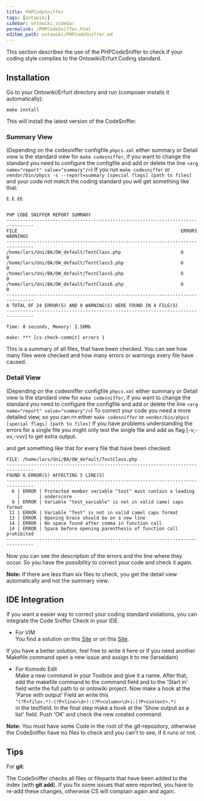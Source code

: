 ```yaml
---
title: PHPCodeSniffer
tags: [ontowiki]
sidebar: ontowiki_sidebar
permalink: /PHPCodeSniffer.html
editme_path: ontowiki/PHPCodeSniffer.md
---
```

This section describes the use of the PHPCodeSniffer to check if your coding style complies to the Ontowiki/Erfurt Coding standard.

## Installation

Go to your Ontowiki/Erfurt directory and run (composer installs it automatically):

`make install`


This will install the latest version of the CodeSniffer.

### Summary View
(Depending on the codesniffer configfile `phpcs.xml` either summary or Detail view is the standard view for `make codesniffer`, if you want to change the standard you need to configure the configfile and add or delete the line
`<arg name="report" value="summary"/>`)
If you run `make codesniffer` or `vendor/bin/phpcs -s --report=summary [special flags] [path to files]` and your code not match the coding standard you will get something like that:

    E.E.EE


    PHP CODE SNIFFER REPORT SUMMARY
    --------------------------------------------------------------------------------
    FILE                                                            ERRORS  WARNINGS
    --------------------------------------------------------------------------------
    /home/lars/Uni/BA/OW_default/TestClass.php                      6       0
    /home/lars/Uni/BA/OW_default/TestClass3.php                     6       0
    /home/lars/Uni/BA/OW_default/TestClass5.php                     6       0
    /home/lars/Uni/BA/OW_default/TestClass6.php                     6       0
    --------------------------------------------------------------------------------
    A TOTAL OF 24 ERROR(S) AND 0 WARNING(S) WERE FOUND IN 4 FILE(S)
    --------------------------------------------------------------------------------

    Time: 0 seconds, Memory: 2.50Mb

    make: *** [cs-check-commit] errors 1

This is a summary of all files, that have been checked. You can see how many files were checked and how many errors or warnings every file have caused.

<a id="detailview"></a>
### Detail View
(Depending on the codesniffer configfile `phpcs.xml` either summary or Detail view is the standard view for `make codesniffer`, if you want to change the standard you need to configure the configfile and add or delete the line
`<arg name="report" value="summary"/>`)
To correct your code you need a more detailed view, so you can rn either
`make codesniffer` or `vendor/bin/phpcs [special flags] [path to files]`
If you have problems understanding the errors for a single file you might only test the single file and add as flag [-v,-vv,-vvv] to get extra output.

and get something like that for every file that have been checked:

    FILE: /home/lars/Uni/BA/OW_default/TestClass.php
    --------------------------------------------------------------------------------
    FOUND 6 ERROR(S) AFFECTING 5 LINE(S)
    --------------------------------------------------------------------------------
      6 | ERROR | Protected member variable "test" must contain a leading
        |       | underscore
      9 | ERROR | Variable "test_variable" is not in valid camel caps format
     11 | ERROR | Variable "Test" is not in valid camel caps format
     13 | ERROR | Opening brace should be on a new line
     14 | ERROR | No space found after comma in function call
     14 | ERROR | Space before opening parenthesis of function call prohibited
    --------------------------------------------------------------------------------

Now you can see the description of the errors and the line where they occur.
So you have the possibility to correct your code and check it again.

**Note:** If there are less than six files to check, you get the detail view automatically and not the summary view.

<a id="ideintegration"></a>
## IDE Integration
If you want a easier way to correct your coding standard violations, you can integrate the Code Sniffer Check in your IDE. 

* For VIM  
You find a solution on this 
[Site](http://joncairns.com/2012/03/vim-with-php-code-sniffer-mess-detector-and-code-coverage/)
or on this
[Site](http://www.koch.ro/blog/index.php?/archives/62-Integrate-PHP-CodeSniffer-in-VIM.html).
 
If you have a better solution, feel free to write it here or if you need another Makefile command open a new issue
and assign it to me (larseidam)

* For Komodo Edit  
Make a new command in your Toolbox and give it a name. After that, add the makefile command 
to the command field and to the 'Start in' field
write the full path to or ontowiki project. Now make a hook at the 'Parse with output'
Field an write this  
`^(?P<file>.*):(?P<line>\d+):(?P<column>\d+):(?P<content>.*)`  
in the textfield. In the final step make a hook at the 'Show output as a list' field.
Push 'OK' and check the new created command.

**Note:** You must have some Code in the root of the git-repository, otherwise the CodeSniffer have no files to check and you can't to see, if it runs or not.

<a id="tips"></a>
## Tips
For **git**:

The CodeSniffer checks all files or fileparts that have been added to the index (with **git add**). If you fix some issues that were reported, you have to re-add these changes, otherwise CS will complain again and again.
